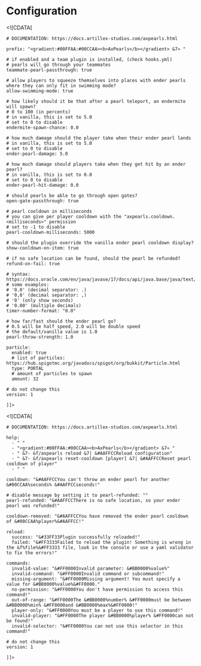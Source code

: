 # Configuration

<procedure title="config.yml" collapsible="true"><step>
<code-block lang="yaml" ignore-vars="true" collapsible="false" validate="false">
    <![CDATA[
	
	# DOCUMENTATION: https://docs.artillex-studios.com/axpearls.html

	prefix: "<gradient:#00FFAA:#00CCAA><b>AxPearls</b></gradient> &7» "

	# if enabled and a team plugin is installed, (check hooks.yml)
	# pearls will go through your teammates
	teammate-pearl-passthrough: true

	# allow players to squeeze themselves into places with ender pearls where they can only fit in swimming mode?
	allow-swimming-mode: true

	# how likely should it be that after a pearl teleport, an endermite will spawn?
	# 0 to 100 (in percents)
	# in vanilla, this is set to 5.0
	# set to 0 to disable
	endermite-spawn-chance: 0.0

	# how much damage should the player take when their ender pearl lands
	# in vanilla, this is set to 5.0
	# set to 0 to disable
	ender-pearl-damage: 5.0

	# how much damage should players take when they get hit by an ender pearl?
	# in vanilla, this is set to 0.0
	# set to 0 to disable
	ender-pearl-hit-damage: 0.0

	# should pearls be able to go through open gates?
	open-gate-passthrough: true

	# pearl cooldown in milliseconds
	# you can give per player cooldown with the "axpearls.cooldown.<milliseconds>" permission
	# set to -1 to disable
	pearl-cooldown-milliseconds: 5000

	# should the plugin override the vanilla ender pearl cooldown display?
	show-cooldown-on-item: true

	# if no safe location can be found, should the pearl be refunded?
	refund-on-fail: true

	# syntax: https://docs.oracle.com/en/java/javase/17/docs/api/java.base/java/text/DecimalFormat.html
	# some examples:
	# '0.0' (decimal separator: .)
	# '0,0' (decimal separator: ,)
	# '0' (only show seconds)
	# '0.00' (multiple decimals)
	timer-number-format: "0.0"

	# how far/fast should the ender pearl go?
	# 0.5 will be half speed, 2.0 will be double speed
	# the default/vanilla value is 1.0
	pearl-throw-strength: 1.0

	particle:
	  enabled: true
	  # list of particles: https://hub.spigotmc.org/javadocs/spigot/org/bukkit/Particle.html
	  type: PORTAL
	  # amount of particles to spawn
	  amount: 32

	# do not change this
	version: 1
	
	]]>
</code-block></step>
</procedure>

<procedure title="lang.yml" collapsible="true"><step>
<code-block lang="yaml" ignore-vars="true" collapsible="false" validate="false">
    <![CDATA[
	
	# DOCUMENTATION: https://docs.artillex-studios.com/axpearls.html

	help:
	  - " "
	  - "<gradient:#00FFAA:#00CCAA><b>AxPearls</b></gradient> &7» "
	  - " &7- &f/axpearls reload &7| &#AAFFCCReload configuration"
	  - " &7- &f/axpearls reset-cooldown [player] &7| &#AAFFCCReset pearl cooldown of player"
	  - " "

	cooldown: "&#AAFFCCYou can't throw an ender pearl for another &#00CCAA%seconds% &#AAFFCCseconds!"

	# disable message by setting it to pearl-refunded: ""
	pearl-refunded: "&#AAFFCCThere is no safe location, so your ender pearl was refunded!"

	cooldown-removed: "&#AAFFCCYou have removed the ender pearl cooldown of &#00CCAA%player%&#AAFFCC!"

	reload:
	  success: "&#33FF33Plugin successfully reloaded!"
	  failed: "&#FF3333Failed to reload the plugin! Something is wrong in the &f%file%&#FF3333 file, look in the console or use a yaml validator to fix the errors!"

	commands:
	  invalid-value: "&#FF0000Invalid parameter: &#BB0000%value%"
	  invalid-command: "&#FF0000Invalid command or subcommand!"
	  missing-argument: "&#FF0000Missing argument! You must specify a value for &#BB0000%value%&#FF0000."
	  no-permission: "&#FF0000You don't have permission to access this command!"
	  out-of-range: "&#FF0000The &#BB0000%number% &#FF0000must be between &#BB0000%min% &#FF0000and &#BB0000%max%&#FF0000!"
	  player-only: "&#FF0000You must be a player to use this command!"
	  invalid-player: "&#FF0000The player &#BB0000%player% &#FF0000can not be found!"
	  invalid-selector: "&#FF0000You can not use this selector in this command!"

	# do not change this
	version: 1
	
	]]>
</code-block></step>
</procedure>